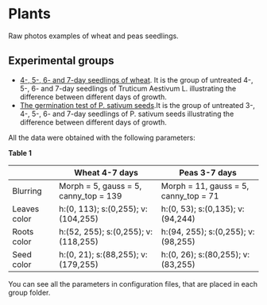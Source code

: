 # Plants
Raw photos examples of wheat and peas seedlings.


## Experimental groups

* [4-, 5-, 6- and 7-day seedlings of wheat](https://github.com/dashabezik/plants/tree/main/wheat_4567days_old). It is the group of untreated 4-, 5-, 6- and 7-day seedlings of Truticum Aestivum L. illustrating the difference between different days of growth.
* [The germination test of P. sativum seeds](https://github.com/dashabezik/plants/tree/main/peas_germination_test).It is the group of untreated 3-, 4-, 5-, 6- and 7-day seedlings of P. sativum seeds illustrating the difference between different days of growth.

All the data were obtained with the following parameters:

**Table 1**

||Wheat 4-7 days|Peas 3-7 days|
| ---------|-------------------|-----------------------|
|Blurring |Morph = 5, gauss = 5, canny_top = 139|Morph = 11, gauss = 5, canny_top = 71|
|Leaves color|h:(0, 113); s:(0,255); v:(104,255)|h:(0, 53); s:(0,135); v:(94,244)|
|Roots color|h:(52, 255); s:(0,255); v:(118,255)|h:(94, 255); s:(0,255); v:(98,255)|
|Seed color|h:(0, 21); s:(88,255); v:(179,255)|h:(0, 26); s:(80,255); v:(83,255)|


You can see all the parameters in configuration files, that are placed in each group folder. 

